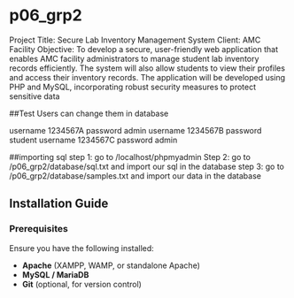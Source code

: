 # p06_grp2
Project Title: Secure Lab Inventory Management System
Client: AMC Facility
Objective: To develop a secure, user-friendly web application that
enables AMC facility administrators to manage student lab inventory
records efficiently. The system will also allow students to view their
profiles and access their inventory records. The application will be
developed using PHP and MySQL, incorporating robust security
measures to protect sensitive data



##Test Users can change them in database

username 1234567A password admin
username 1234567B password student
username 1234567C password admin


##importing sql
step 1: go to /localhost/phpmyadmin
Step 2: go to /p06_grp2/database/sql.txt and import our sql in the database
step 3: go to /p06_grp2/database/samples.txt and import our data in the database


## **Installation Guide**
### Prerequisites
Ensure you have the following installed:
- **Apache** (XAMPP, WAMP, or standalone Apache)
- **MySQL / MariaDB**
- **Git** (optional, for version control)